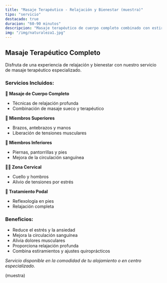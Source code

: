 ```yaml
---
title: "Masaje Terapéutico - Relajación y Bienestar (muestra)"
tipo: "servicio"
destacado: true
duracion: "60-90 minutos"
descripcion: "Masaje terapéutico de cuerpo completo combinado con estiramientos y quiropraxia para tu bienestar integral."
img: "/img/naturaleza1.jpg"
---
```


## Masaje Terapéutico Completo

Disfruta de una experiencia de relajación y bienestar con nuestro servicio de masaje terapéutico especializado.

### Servicios Incluidos:

**🌟 Masaje de Cuerpo Completo**
- Técnicas de relajación profunda
- Combinación de masaje sueco y terapéutico

**🤲 Miembros Superiores**
- Brazos, antebrazos y manos
- Liberación de tensiones musculares

**🦵 Miembros Inferiores** 
- Piernas, pantorrillas y pies
- Mejora de la circulación sanguínea

**💆‍♀️ Zona Cervical**
- Cuello y hombros
- Alivio de tensiones por estrés

**🦶 Tratamiento Podal**
- Reflexología en pies
- Relajación completa

### Beneficios:
- Reduce el estrés y la ansiedad
- Mejora la circulación sanguínea
- Alivia dolores musculares
- Proporciona relajación profunda
- Combina estiramientos y ajustes quiroprácticos

*Servicio disponible en la comodidad de tu alojamiento o en centro especializado.*

(muestra)
